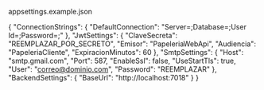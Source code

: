 appsettings.example.json

{
  "ConnectionStrings": {
    "DefaultConnection": "Server=;Database=;User Id=;Password=;"
  },
  "JwtSettings": {
    "ClaveSecreta": "REEMPLAZAR_POR_SECRETO",
    "Emisor": "PapeleriaWebApi",
    "Audiencia": "PapeleriaCliente",
    "ExpiracionMinutos": 60
  },
  "SmtpSettings": {
    "Host": "smtp.gmail.com",
    "Port": 587,
    "EnableSsl": false,
    "UseStartTls": true,
    "User": "correo@dominio.com",
    "Password": "REEMPLAZAR"
  },
  "BackendSettings": {
    "BaseUrl": "http://localhost:7018"
  }
}
